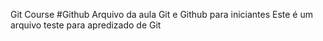 
Git Course
#Github
Arquivo da aula Git e Github para iniciantes
Este é um arquivo teste para apredizado de Git

